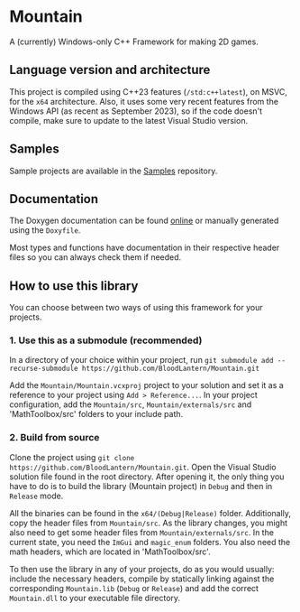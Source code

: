# Mountain

A (currently) Windows-only C++ Framework for making 2D games.

## Language version and architecture

This project is compiled using C++23 features (`/std:c++latest`), on MSVC, for the `x64` architecture.
Also, it uses some very recent features from the Windows API (as recent as September 2023), so if the code doesn't compile, make sure to update to the latest Visual Studio version.

## Samples

Sample projects are available in the [Samples](https://github.com/BloodLantern/Mountain.Samples) repository.

## Documentation

The Doxygen documentation can be found [online](https://codedocs.xyz/BloodLantern/Mountain/index.html) or manually generated using the `Doxyfile`.

Most types and functions have documentation in their respective header files so you can always check them if needed.

## How to use this library

You can choose between two ways of using this framework for your projects.

### 1. Use this as a submodule (recommended)

In a directory of your choice within your project, run `git submodule add --recurse-submodule https://github.com/BloodLantern/Mountain.git`

Add the `Mountain/Mountain.vcxproj` project to your solution and set it as a reference to your project using `Add > Reference...`.
In your project configuration, add the `Mountain/src`, `Mountain/externals/src` and 'MathToolbox/src' folders to your include path.

### 2. Build from source

Clone the project using `git clone https://github.com/BloodLantern/Mountain.git`.
Open the Visual Studio solution file found in the root directory.
After opening it, the only thing you have to do is to build the library (Mountain project) in `Debug` and then in `Release` mode.

All the binaries can be found in the `x64/(Debug|Release)` folder.
Additionally, copy the header files from `Mountain/src`.
As the library changes, you might also need to get some header files from `Mountain/externals/src`.
In the current state, you need the `ImGui` and `magic_enum` folders.
You also need the math headers, which are located in 'MathToolbox/src'.

To then use the library in any of your projects, do as you would usually: include the necessary headers, compile by statically linking against the corresponding `Mountain.lib` (`Debug` or `Release`) and add the correct `Mountain.dll` to your executable file directory.
